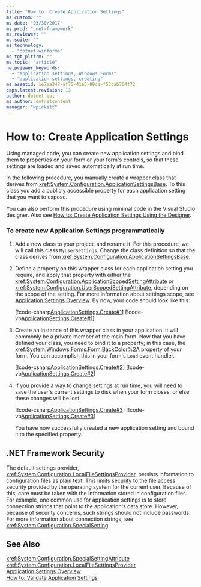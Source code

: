 ```yaml
---
title: "How to: Create Application Settings"
ms.custom: ""
ms.date: "03/30/2017"
ms.prod: ".net-framework"
ms.reviewer: ""
ms.suite: ""
ms.technology: 
  - "dotnet-winforms"
ms.tgt_pltfrm: ""
ms.topic: "article"
helpviewer_keywords: 
  - "application settings, Windows Forms"
  - "application settings, creating"
ms.assetid: 1e7aa347-af75-41e5-89ca-f53cab704f72
caps.latest.revision: 13
author: dotnet-bot
ms.author: dotnetcontent
manager: "wpickett"
---
```

# How to: Create Application Settings
Using managed code, you can create new application settings and bind them to properties on your form or your form's controls, so that these settings are loaded and saved automatically at run time.  
  
 In the following procedure, you manually create a wrapper class that derives from <xref:System.Configuration.ApplicationSettingsBase>. To this class you add a publicly accessible property for each application setting that you want to expose.  
  
 You can also perform this procedure using minimal code in the Visual Studio designer.  Also see [How to: Create Application Settings Using the Designer](http://msdn.microsoft.com/library/wabtadw6\(v=vs.110\)).  
  
### To create new Application Settings programmatically  
  
1.  Add a new class to your project, and rename it. For this procedure, we will call this class `MyUserSettings`. Change the class definition so that the class derives from <xref:System.Configuration.ApplicationSettingsBase>.  
  
2.  Define a property on this wrapper class for each application setting you require, and apply that property with either the <xref:System.Configuration.ApplicationScopedSettingAttribute> or <xref:System.Configuration.UserScopedSettingAttribute>, depending on the scope of the setting. For more information about settings scope, see [Application Settings Overview](../../../../docs/framework/winforms/advanced/application-settings-overview.md). By now, your code should look like this:  
  
     [!code-csharp[ApplicationSettings.Create#1](../../../../samples/snippets/csharp/VS_Snippets_Winforms/ApplicationSettings.Create/CS/MyAppSettings.cs#1)]
     [!code-vb[ApplicationSettings.Create#1](../../../../samples/snippets/visualbasic/VS_Snippets_Winforms/ApplicationSettings.Create/VB/MyAppSettings.vb#1)]  
  
3.  Create an instance of this wrapper class in your application. It will commonly be a private member of the main form. Now that you have defined your class, you need to bind it to a property; in this case, the <xref:System.Windows.Forms.Form.BackColor%2A> property of your form. You can accomplish this in your form's `Load` event handler.  
  
     [!code-csharp[ApplicationSettings.Create#2](../../../../samples/snippets/csharp/VS_Snippets_Winforms/ApplicationSettings.Create/CS/Form1.cs#2)]
     [!code-vb[ApplicationSettings.Create#2](../../../../samples/snippets/visualbasic/VS_Snippets_Winforms/ApplicationSettings.Create/VB/Form1.vb#2)]  
  
4.  If you provide a way to change settings at run time, you will need to save the user's current settings to disk when your form closes, or else these changes will be lost.  
  
     [!code-csharp[ApplicationSettings.Create#3](../../../../samples/snippets/csharp/VS_Snippets_Winforms/ApplicationSettings.Create/CS/Form1.cs#3)]
     [!code-vb[ApplicationSettings.Create#3](../../../../samples/snippets/visualbasic/VS_Snippets_Winforms/ApplicationSettings.Create/VB/Form1.vb#3)]  
  
     You have now successfully created a new application setting and bound it to the specified property.  
  
## .NET Framework Security  
 The default settings provider, <xref:System.Configuration.LocalFileSettingsProvider>, persists information to configuration files as plain text. This limits security to the file access security provided by the operating system for the current user. Because of this, care must be taken with the information stored in configuration files. For example, one common use for application settings is to store connection strings that point to the application's data store. However, because of security concerns, such strings should not include passwords. For more information about connection strings, see <xref:System.Configuration.SpecialSetting>.  
  
## See Also  
 <xref:System.Configuration.SpecialSettingAttribute>   
 <xref:System.Configuration.LocalFileSettingsProvider>   
 [Application Settings Overview](../../../../docs/framework/winforms/advanced/application-settings-overview.md)   
 [How to: Validate Application Settings](../../../../docs/framework/winforms/advanced/how-to-validate-application-settings.md)
